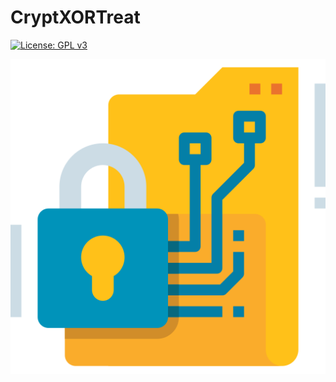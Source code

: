 # CryptXORTreat
[![License: GPL v3](https://img.shields.io/badge/License-GPLv3-blue.svg)](https://www.gnu.org/licenses/gpl-3.0)

![](icon.png)
